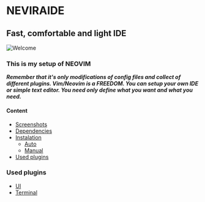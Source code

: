 # NEVIRAIDE

## Fast, comfortable and light IDE

![Welcome]()

### This is my setup of NEOVIM

**_Remember that it's only modifications of config files and collect of different plugins.
Vim/Neovim is a FREEDOM.
You can setup your own IDE or simple text editor.
You need only define what you want and what you need._**

#### Content

- [Screenshots](#screenshots)
- [Dependencies]()
- [Instalation]()
  - [Auto]()
  - [Manual]()
- [Used plugins]()

### Used plugins

- [UI](https://github.com/RAprogramm/neviraide-ui.nvim) 
- [Terminal](https://github.com/nvchad/nvterm)
